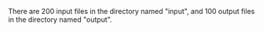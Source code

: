 There are 200 input files in the directory named "input", and 100 output files in the directory named "output".
